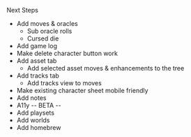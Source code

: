 Next Steps

- Add moves & oracles
  - Sub oracle rolls
  - Cursed die
- Add game log
- Make delete character button work
- Add asset tab
  - Add selected asset moves & enhancements to the tree
- Add tracks tab
  - Add tracks view to moves
- Make existing character sheet mobile friendly
- Add notes
- A11y
  -- BETA --
- Add playsets
- Add worlds
- Add homebrew
